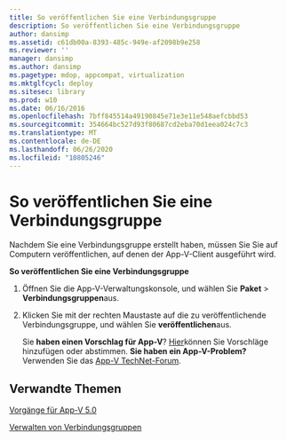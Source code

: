 ```yaml
---
title: So veröffentlichen Sie eine Verbindungsgruppe
description: So veröffentlichen Sie eine Verbindungsgruppe
author: dansimp
ms.assetid: c61db00a-8393-485c-949e-af2098b9e258
ms.reviewer: ''
manager: dansimp
ms.author: dansimp
ms.pagetype: mdop, appcompat, virtualization
ms.mktglfcycl: deploy
ms.sitesec: library
ms.prod: w10
ms.date: 06/16/2016
ms.openlocfilehash: 7bff845514a49190845e71e3e11e548aefcbbd53
ms.sourcegitcommit: 354664bc527d93f80687cd2eba70d1eea024c7c3
ms.translationtype: MT
ms.contentlocale: de-DE
ms.lasthandoff: 06/26/2020
ms.locfileid: "10805246"
---
```

# So veröffentlichen Sie eine Verbindungsgruppe


Nachdem Sie eine Verbindungsgruppe erstellt haben, müssen Sie Sie auf Computern veröffentlichen, auf denen der App-V-Client ausgeführt wird.

**So veröffentlichen Sie eine Verbindungsgruppe**

1.  Öffnen Sie die App-V-Verwaltungskonsole, und wählen Sie **Paket** &gt; **Verbindungsgruppen**aus.

2.  Klicken Sie mit der rechten Maustaste auf die zu veröffentlichende Verbindungsgruppe, und wählen Sie **veröffentlichen**aus.

    Sie **haben einen Vorschlag für App-V**? [Hier](http://appv.uservoice.com/forums/280448-microsoft-application-virtualization)können Sie Vorschläge hinzufügen oder abstimmen. **Sie haben ein App-V-Problem?** Verwenden Sie das [App-V TechNet-Forum](https://social.technet.microsoft.com/Forums/home?forum=mdopappv).

## Verwandte Themen


[Vorgänge für App-V 5.0](operations-for-app-v-50.md)

[Verwalten von Verbindungsgruppen](managing-connection-groups.md)

 

 





